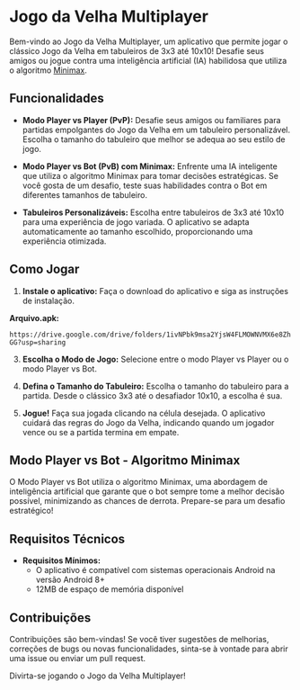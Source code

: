 # Jogo da Velha Multiplayer

Bem-vindo ao Jogo da Velha Multiplayer, um aplicativo que permite jogar o clássico Jogo da Velha em tabuleiros de 3x3 até 10x10! Desafie seus amigos ou jogue contra uma inteligência artificial (IA) habilidosa que utiliza o algoritmo [Minimax](https://www.organicadigital.com/blog/algoritmo-minimax-introducao-a-inteligencia-artificial/).

## Funcionalidades

- **Modo Player vs Player (PvP):**
  Desafie seus amigos ou familiares para partidas empolgantes do Jogo da Velha em um tabuleiro personalizável. Escolha o tamanho do tabuleiro que melhor se adequa ao seu estilo de jogo.

- **Modo Player vs Bot (PvB) com Minimax:**
  Enfrente uma IA inteligente que utiliza o algoritmo Minimax para tomar decisões estratégicas. Se você gosta de um desafio, teste suas habilidades contra o Bot em diferentes tamanhos de tabuleiro.

- **Tabuleiros Personalizáveis:**
  Escolha entre tabuleiros de 3x3 até 10x10 para uma experiência de jogo variada. O aplicativo se adapta automaticamente ao tamanho escolhido, proporcionando uma experiência otimizada.

## Como Jogar

1. **Instale o aplicativo:**
   Faça o download do aplicativo e siga as instruções de instalação.

<b>Arquivo.apk:</b>

`https://drive.google.com/drive/folders/1ivNPbk9msa2YjsW4FLMOWNVMX6e8ZhGG?usp=sharing`

3. **Escolha o Modo de Jogo:**
   Selecione entre o modo Player vs Player ou o modo Player vs Bot.

4. **Defina o Tamanho do Tabuleiro:**
   Escolha o tamanho do tabuleiro para a partida. Desde o clássico 3x3 até o desafiador 10x10, a escolha é sua.

5. **Jogue!**
   Faça sua jogada clicando na célula desejada. O aplicativo cuidará das regras do Jogo da Velha, indicando quando um jogador vence ou se a partida termina em empate.

## Modo Player vs Bot - Algoritmo Minimax

O Modo Player vs Bot utiliza o algoritmo Minimax, uma abordagem de inteligência artificial que garante que o bot sempre tome a melhor decisão possível, minimizando as chances de derrota. Prepare-se para um desafio estratégico!

## Requisitos Técnicos

- **Requisitos Mínimos:** <br>
  - O aplicativo é compatível com sistemas operacionais Android na versão Android 8+<br>
  - 12MB de espaço de memória disponível

## Contribuições

Contribuições são bem-vindas! Se você tiver sugestões de melhorias, correções de bugs ou novas funcionalidades, sinta-se à vontade para abrir uma issue ou enviar um pull request.

Divirta-se jogando o Jogo da Velha Multiplayer!

